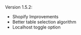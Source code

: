 Version 1.5.2:
 - Shopify Improvements
 - Better table selection algorithm
 - Localhost toggle option
